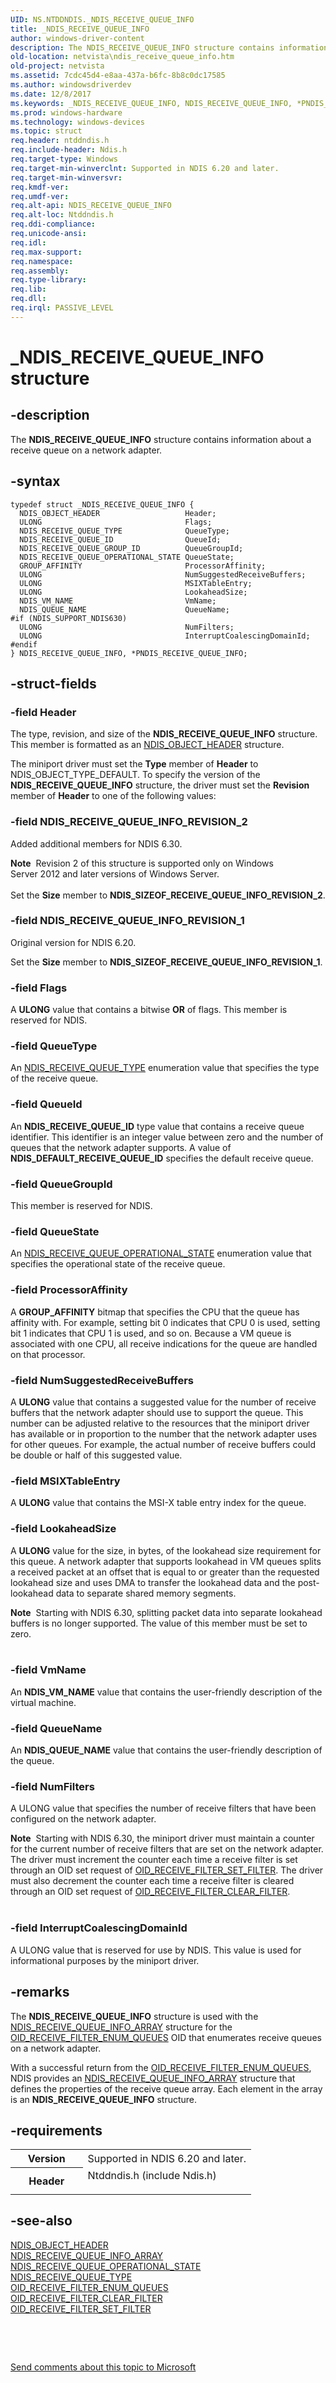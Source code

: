 ```yaml
---
UID: NS.NTDDNDIS._NDIS_RECEIVE_QUEUE_INFO
title: _NDIS_RECEIVE_QUEUE_INFO
author: windows-driver-content
description: The NDIS_RECEIVE_QUEUE_INFO structure contains information about a receive queue on a network adapter.
old-location: netvista\ndis_receive_queue_info.htm
old-project: netvista
ms.assetid: 7cdc45d4-e8aa-437a-b6fc-8b8c0dc17585
ms.author: windowsdriverdev
ms.date: 12/8/2017
ms.keywords: _NDIS_RECEIVE_QUEUE_INFO, NDIS_RECEIVE_QUEUE_INFO, *PNDIS_RECEIVE_QUEUE_INFO
ms.prod: windows-hardware
ms.technology: windows-devices
ms.topic: struct
req.header: ntddndis.h
req.include-header: Ndis.h
req.target-type: Windows
req.target-min-winverclnt: Supported in NDIS 6.20 and later.
req.target-min-winversvr: 
req.kmdf-ver: 
req.umdf-ver: 
req.alt-api: NDIS_RECEIVE_QUEUE_INFO
req.alt-loc: Ntddndis.h
req.ddi-compliance: 
req.unicode-ansi: 
req.idl: 
req.max-support: 
req.namespace: 
req.assembly: 
req.type-library: 
req.lib: 
req.dll: 
req.irql: PASSIVE_LEVEL
---
```


# _NDIS_RECEIVE_QUEUE_INFO structure



## -description
The <b>NDIS_RECEIVE_QUEUE_INFO</b> structure contains information about a receive queue on a network adapter.



## -syntax

````
typedef struct _NDIS_RECEIVE_QUEUE_INFO {
  NDIS_OBJECT_HEADER                   Header;
  ULONG                                Flags;
  NDIS_RECEIVE_QUEUE_TYPE              QueueType;
  NDIS_RECEIVE_QUEUE_ID                QueueId;
  NDIS_RECEIVE_QUEUE_GROUP_ID          QueueGroupId;
  NDIS_RECEIVE_QUEUE_OPERATIONAL_STATE QueueState;
  GROUP_AFFINITY                       ProcessorAffinity;
  ULONG                                NumSuggestedReceiveBuffers;
  ULONG                                MSIXTableEntry;
  ULONG                                LookaheadSize;
  NDIS_VM_NAME                         VmName;
  NDIS_QUEUE_NAME                      QueueName;
#if (NDIS_SUPPORT_NDIS630)
  ULONG                                NumFilters;
  ULONG                                InterruptCoalescingDomainId;
#endif 
} NDIS_RECEIVE_QUEUE_INFO, *PNDIS_RECEIVE_QUEUE_INFO;
````


## -struct-fields

### -field Header

The type, revision, and size of the <b>NDIS_RECEIVE_QUEUE_INFO</b> structure. This member is formatted as an <a href="netvista.ndis_object_header">NDIS_OBJECT_HEADER</a> structure.

The miniport driver must set the <b>Type</b> member of <b>Header</b> to NDIS_OBJECT_TYPE_DEFAULT. To specify the version of the <b>NDIS_RECEIVE_QUEUE_INFO</b> structure, the driver must set the <b>Revision</b> member of <b>Header</b> to one of the following values: 




### -field NDIS_RECEIVE_QUEUE_INFO_REVISION_2

Added additional members for NDIS 6.30.

<div class="alert"><b>Note</b>  Revision 2 of this structure is  supported only on Windows Server 2012 and later versions of Windows Server.</div>
<div> </div>
Set the <b>Size</b> member to <b>NDIS_SIZEOF_RECEIVE_QUEUE_INFO_REVISION_2</b>.


### -field NDIS_RECEIVE_QUEUE_INFO_REVISION_1

Original version for NDIS 6.20.

Set the <b>Size</b> member to <b>NDIS_SIZEOF_RECEIVE_QUEUE_INFO_REVISION_1</b>.

</dd>
</dl>

### -field Flags

A <b>ULONG</b> value that contains a bitwise <b>OR</b> of flags. This member is reserved for NDIS.


### -field QueueType

An 
     <a href="netvista.ndis_receive_queue_type">NDIS_RECEIVE_QUEUE_TYPE</a> enumeration
     value that specifies the type of the receive queue.


### -field QueueId

An <b>NDIS_RECEIVE_QUEUE_ID</b> type value that contains a receive queue identifier. This identifier is an
     integer value between zero and the number of queues that the network adapter supports. A value of <b>NDIS_DEFAULT_RECEIVE_QUEUE_ID</b> specifies
     the default receive queue.


### -field QueueGroupId

This member is reserved for NDIS.


### -field QueueState

An 
     <a href="netvista.ndis_receive_queue_operational_state">
     NDIS_RECEIVE_QUEUE_OPERATIONAL_STATE</a> enumeration value that specifies the operational state of the
     receive queue.


### -field ProcessorAffinity

A <b>GROUP_AFFINITY</b> bitmap that specifies the CPU that the queue has affinity with. For example,
     setting bit 0 indicates that CPU 0 is used, setting bit 1 indicates that CPU 1 is used, and so on. Because a VM queue is associated with one CPU, all receive indications for the queue are handled on that processor.


### -field NumSuggestedReceiveBuffers

A <b>ULONG</b> value that contains a suggested value for the number of receive buffers that the network adapter should use to support the queue. This number can be adjusted relative to the resources that the
     miniport driver has available or in proportion to the number that the network adapter uses for other
     queues. For example, the actual number of receive buffers could be double or half of this suggested
     value.


### -field MSIXTableEntry

A <b>ULONG</b> value that contains the MSI-X table entry index for the queue.


### -field LookaheadSize

A <b>ULONG</b> value for the size, in bytes, of the lookahead size requirement for this queue. A network adapter that supports lookahead in VM queues splits a received packet at an offset that is equal to or
     greater than the requested lookahead size and uses DMA to transfer the lookahead data and the
     post-lookahead data to separate shared memory segments.

<div class="alert"><b>Note</b>  Starting with NDIS 6.30, splitting packet data into separate lookahead buffers is no longer supported. The value of this member must be set to zero.</div>
<div> </div>

### -field VmName

An <b>NDIS_VM_NAME</b> value that contains the user-friendly description of the virtual machine.


### -field QueueName

An <b>NDIS_QUEUE_NAME</b> value that contains the user-friendly description of the queue.


### -field NumFilters

A ULONG value that specifies the number of receive filters that have been configured on the network adapter.

<div class="alert"><b>Note</b>  Starting with NDIS 6.30, the miniport driver must maintain a counter for the current number of receive filters that are set on the network adapter. The driver must increment the counter each time a receive filter is set through an OID set request of <a href="https://msdn.microsoft.com/library/windows/hardware/ff569795">OID_RECEIVE_FILTER_SET_FILTER</a>.  The driver must also decrement the counter each time a receive filter is  cleared through an OID set request of <a href="https://msdn.microsoft.com/library/windows/hardware/ff569785">OID_RECEIVE_FILTER_CLEAR_FILTER</a>.</div>
<div> </div>

### -field InterruptCoalescingDomainId

A ULONG value that is reserved for use by NDIS. This value is used for informational purposes by the miniport driver.


## -remarks
The <b>NDIS_RECEIVE_QUEUE_INFO</b> structure is used with the 
    <a href="netvista.ndis_receive_queue_info_array">
    NDIS_RECEIVE_QUEUE_INFO_ARRAY</a> structure for the 
    <a href="netvista.oid_receive_filter_enum_queues">
    OID_RECEIVE_FILTER_ENUM_QUEUES</a> OID that enumerates receive queues on a network adapter.

With a successful return from the <a href="netvista.oid_receive_filter_enum_queues">
    OID_RECEIVE_FILTER_ENUM_QUEUES</a>, NDIS provides an
    <a href="netvista.ndis_receive_queue_info_array">NDIS_RECEIVE_QUEUE_INFO_ARRAY</a> structure that defines the properties of the receive queue array. Each
    element in the array is an <b>NDIS_RECEIVE_QUEUE_INFO</b> structure.


## -requirements
<table>
<tr>
<th width="30%">
Version

</th>
<td width="70%">
Supported in NDIS 6.20 and later.

</td>
</tr>
<tr>
<th width="30%">
Header

</th>
<td width="70%">
<dl>
<dt>Ntddndis.h (include Ndis.h)</dt>
</dl>
</td>
</tr>
</table>

## -see-also
<dl>
<dt>
<a href="netvista.ndis_object_header">NDIS_OBJECT_HEADER</a>
</dt>
<dt>
<a href="netvista.ndis_receive_queue_info_array">NDIS_RECEIVE_QUEUE_INFO_ARRAY</a>
</dt>
<dt>
<a href="netvista.ndis_receive_queue_operational_state">
   NDIS_RECEIVE_QUEUE_OPERATIONAL_STATE</a>
</dt>
<dt>
<a href="netvista.ndis_receive_queue_type">NDIS_RECEIVE_QUEUE_TYPE</a>
</dt>
<dt>
<a href="https://msdn.microsoft.com/library/windows/hardware/ff569788">OID_RECEIVE_FILTER_ENUM_QUEUES</a>
</dt>
<dt>
<a href="https://msdn.microsoft.com/library/windows/hardware/ff569785">OID_RECEIVE_FILTER_CLEAR_FILTER</a>
</dt>
<dt>
<a href="https://msdn.microsoft.com/library/windows/hardware/ff569795">OID_RECEIVE_FILTER_SET_FILTER</a>
</dt>
</dl>
 

 

<a href="mailto:wsddocfb@microsoft.com?subject=Documentation%20feedback [netvista\netvista]:%20NDIS_RECEIVE_QUEUE_INFO structure%20 RELEASE:%20(12/8/2017)&amp;body=%0A%0APRIVACY STATEMENT%0A%0AWe use your feedback to improve the documentation. We don't use your email address for any other purpose, and we'll remove your email address from our system after the issue that you're reporting is fixed. While we're working to fix this issue, we might send you an email message to ask for more info. Later, we might also send you an email message to let you know that we've addressed your feedback.%0A%0AFor more info about Microsoft's privacy policy, see http://privacy.microsoft.com/en-us/default.aspx." title="Send comments about this topic to Microsoft">Send comments about this topic to Microsoft</a>

